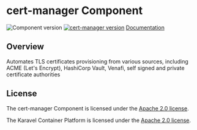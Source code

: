 # cert-manager Component

![Component version](https://img.shields.io/badge/dynamic/yaml?color=blue&label=component+version&query=$.entries.cert-manager[0].version&url=https%3A%2F%2Fcharts.mikamai.com%2Fkaravel%2Findex.yaml&style=for-the-badge)
[![cert-manager version](https://img.shields.io/badge/dynamic/yaml?color=blue&label=cert-manager+version&query=$.entries.cert-manager[0].appVersion&url=https%3A%2F%2Fcharts.mikamai.com%2Fkaravel%2Findex.yaml&style=for-the-badge)](https://cert-manager.io)
[Documentation](https://docs.karavel.io/components/cert-manager)

## Overview

Automates TLS certificates provisioning from various sources, including ACME (Let's Encrypt), HashiCorp Vault, Venafi, self signed and private certificate authorities

## License

The cert-manager Component is licensed under the [Apache 2.0 license](LICENSE).

The Karavel Container Platform is licensed under the [Apache 2.0 license](https://github.com/projectkaravel/platform/blob/main/LICENSE).
